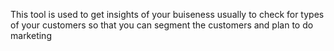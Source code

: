 This tool is used to get insights of your buiseness usually to check for types of your customers so that you can segment the customers and plan to do marketing
